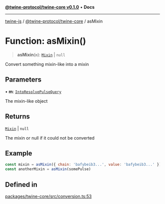 [**@twine-protocol/twine-core v0.1.0**](../README.md) • **Docs**

***

[twine-js](../../../README.md) / [@twine-protocol/twine-core](../README.md) / asMixin

# Function: asMixin()

> **asMixin**(`m`): [`Mixin`](../type-aliases/Mixin.md) \| `null`

Convert something mixin-like into a mixin

## Parameters

• **m**: [`IntoResolvePulseQuery`](../type-aliases/IntoResolvePulseQuery.md)

The mixin-like object

## Returns

[`Mixin`](../type-aliases/Mixin.md) \| `null`

The mixin or null if it could not be converted

## Example

```js
const mixin = asMixin({ chain: 'bafybeib3...', value: 'bafybeib3...' })
const anotherMixin = asMixin(somePulse)
```

## Defined in

[packages/twine-core/src/conversion.ts:53](https://github.com/twine-protocol/twine-js/blob/bc5370ff2573a6e5e5c7a912acc672967ce4c5db/packages/twine-core/src/conversion.ts#L53)
